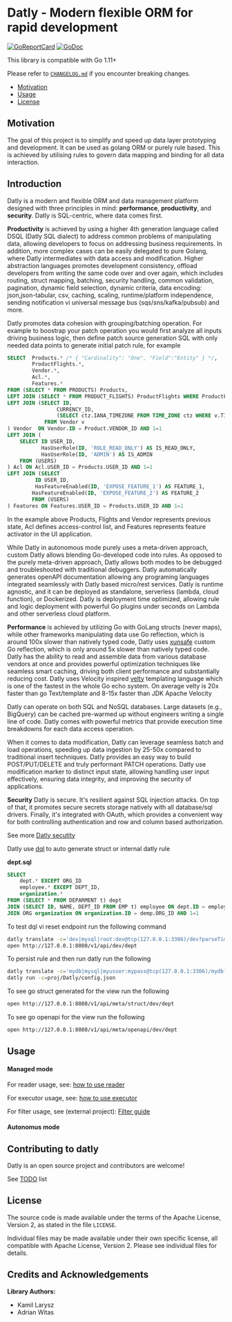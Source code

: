 # Datly - Modern flexible ORM for rapid development

[![GoReportCard](https://goreportcard.com/badge/github.com/viant/datly)](https://goreportcard.com/report/github.com/viant/datly)
[![GoDoc](https://godoc.org/github.com/viant/datly?status.svg)](https://godoc.org/github.com/viant/datly)


This library is compatible with Go 1.11+

Please refer to [`CHANGELOG.md`](../CHANGELOG.md) if you encounter breaking changes.

- [Motivation](#motivation)
- [Usage](#usage)
- [License](#license)

## Motivation

The goal of this project is to simplify and speed up data layer prototyping and development.
It can be used as golang ORM or purely rule based.
This is achieved by utilising rules to govern data mapping and binding for all data interaction.

## Introduction

Datly is a modern and flexible ORM and data management platform designed with three principles in mind: **performance**, **productivity**, and **security**.
Datly is SQL-centric, where data comes first.

**Productivity** is achieved by using a higher 4th generation language called DSQL (Datly SQL dialect) to address common problems of manipulating data, 
allowing developers to focus on addressing business requirements. 
In addition, more complex cases can be easily delegated to pure Golang, where Datly intermediates with data access and modification. 
Higher abstraction languages promotes development consistency, offload developers from writing the same code over and over again, which includes routing, struct mapping, batching, 
security handling, common validation, pagination, dynamic field selection, dynamic criteria, data encoding: json,json-tabular, csv, caching, scaling, runtime/platform independence, sending 
notification vi universal message bus (sqs/sns/kafka/pubsub) and more.

Datly promotes data cohesion with grouping/batching operation. 
For example  to boostrap your patch operation you would first  analyze all inputs driving business logic, 
then define patch source generation SQL  with only needed data points to generate initial patch rule, for example


```sql
SELECT  Products.* /* { "Cardinality": "One", "Field":"Entity" } */,
        ProductFlights.*,
        Vendor.*,
        Acl.*,
        Features.*
FROM (SELECT * FROM PRODUCTS) Products,
LEFT JOIN (SELECT * FROM PRODUCT_FLIGHTS) ProductFlights WHERE ProductFlights.PRODUCT_ID = Products.ID
LEFT JOIN (SELECT ID, 
                CURRENCY_ID,
                (SELECT ctz.IANA_TIMEZONE FROM TIME_ZONE ctz WHERE v.TIME_ZONE_ID = ctz.ID) AS IANA_TIMEZONE
            FROM Vendor v
) Vendor  ON Vendor.ID = Product.VENDOR_ID AND 1=1
LEFT JOIN (
    SELECT ID USER_ID,
           HasUserRole(ID, 'ROLE_READ_ONLY') AS IS_READ_ONLY,
           HasUserRole(ID, 'ADMIN') AS IS_ADMIN
    FROM (USERS)
) Acl ON Acl.USER_ID = Products.USER_ID AND 1=1
LEFT JOIN (SELECT
         ID USER_ID,
         HasFeatureEnabled(ID, 'EXPOSE_FEATURE_1') AS FEATURE_1,
        HasFeatureEnabled(ID, 'EXPOSE_FEATURE_2') AS FEATURE_2
        FROM (USERS)
) Features ON Features.USER_ID = Products.USER_ID AND 1=1
```

In the example above Products, Flights and Vendor represents previous state, Acl defines access-control list, 
and Features represents feature activator in the UI application.


While Datly in autonomous mode purely uses a meta-driven approach, custom Datly allows blending Go-developed code into rules.
As opposed to the purely meta-driven approach, Datly allows both modes to be debugged and troubleshooted with traditional debuggers.
Datly automatically generates openAPI documentation allowing any programing languages integrated seamlessly with Datly based micro/rest services.
Datly is runtime agnostic, and it can be deployed as standalone, serverless (lambda, cloud function), or Dockerized.
Datly is deployment time optimized, allowing rule and logic deployment with powerful Go plugins under seconds on Lambda and other serverless cloud platform.


**Performance** is achieved by utilizing Go with GoLang structs (never maps), while other frameworks manipulating data use Go reflection, 
which is around 100x slower than natively typed code,  Datly uses [xunsafe](https://github.com/viant/xunsafe) custom Go reflection, which is only around 5x slower than natively typed code.
Datly has the ability to read and assemble data from various database vendors at once and provides powerful optimization techniques like seamless smart caching, 
driving both client performance and substantially reducing cost. 
Datly uses Velocity inspired [velty](https://github.com/viant/velty) templating language which is one of the fastest in the whole Go echo system.
On average velty is 20x faster than go Text/template and 8-15x faster than JDK Apache Velocity

Datly can operate on both SQL and NoSQL databases. Large datasets (e.g., BigQuery) can be cached pre-warmed up without engineers writing a single line of code. 
Datly comes with powerful metrics that provide execution time breakdowns for each data access operation.

When it comes to data modification, Datly can leverage seamless batch and load operations, speeding up data ingestion by 25-50x compared to traditional insert techniques. 
Datly provides an easy way to build POST/PUT/DELETE and truly performant PATCH operations.
Datly use modification marker to distinct input state, allowing handling user input effectively, ensuring data integrity, and improving the security of applications.


**Security**
Datly is secure. It's resilient against SQL injection attacks. 
On top of that, it promotes secure secrets storage natively with all database/sql drivers. 
Finally, it's integrated with OAuth, which provides a convenient way for both controlling authentication and row and column based authorization.

See more [Datly secutity](doc/security/README.md)


Datly use [dql](doc/README.md#datly-sql--dql-) to auto generate struct or internal datly rule


**dept.sql**
```sql
SELECT 
    dept.* EXCEPT ORG_ID
    employee.* EXCEPT DEPT_ID, 
    organization.* 
FROM (SELECT * FROM DEPARMENT t) dept
JOIN (SELECT ID, NAME, DEPT_ID FROM EMP t) employee ON dept.ID = employee.DEPT_ID
JOIN ORG organization ON organization.ID = demp.ORG_ID AND 1=1
```

To test dql vi reset endpoint run the following command
```bash
datly translate -c='dev|mysql|root:dev@tcp(127.0.0.1:3306)/dev?parseTime=true' -s=dept.sql -P=8080
open http://127.0.0.1:8080/v1/api/dev/dept    
```

To persist rule and then run datly run the following
```bash
datly translate -c='mydb|mysql|myusser:mypass@tcp(127.0.0.1:3306)/mydb?parseTime=true' -s=dept.sql -r=reop/dev
datly run -c=proj/Datly/config.json
```

To see go struct generated for the view run the following
```bash
open http://127.0.0.1:8080/v1/api/meta/struct/dev/dept
```

To see go openapi for the view run the following
```bash
open http://127.0.0.1:8080/v1/api/meta/openapi/dev/dept
```




## Usage

#### Managed mode

For reader usage, see: [how to use reader](service/reader/README.md) 

For executor usage, see: [how to use executor](service/executor/README.md)

For filter usage, see (external project): [Filter guide](https://github.vianttech.com/adelphic/datly-forecasting/blob/ENG-39161_multixml/doc/EXAMPLES.md)

#### Autonomus mode

## Contributing to datly

Datly is an open source project and contributors are welcome!

See [TODO](./TODO.md) list

## License

The source code is made available under the terms of the Apache License, Version 2, as stated in the file `LICENSE`.

Individual files may be made available under their own specific license,
all compatible with Apache License, Version 2. Please see individual files for details.

<a name="Credits-and-Acknowledgements"></a>

## Credits and Acknowledgements

**Library Authors:** 
- Kamil Larysz
- Adrian Witas

